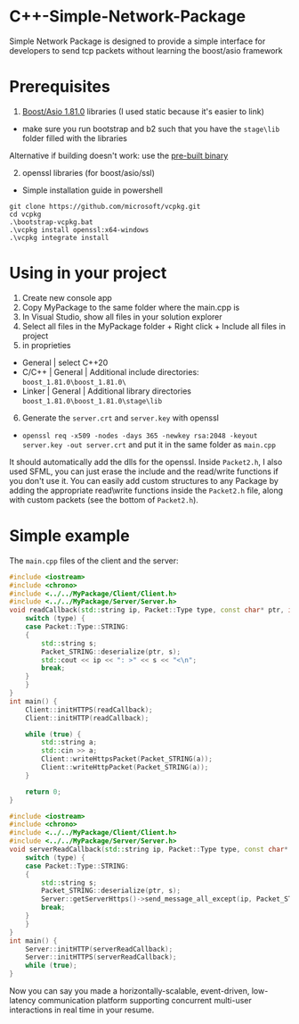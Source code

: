 # C++-Simple-Network-Package
Simple Network Package is designed to provide a simple interface for developers to send tcp packets without learning the boost/asio framework

# Prerequisites
1. [Boost/Asio 1.81.0](https://www.boost.org/releases/1.81.0/) libraries (I used static because it's easier to link)
- make sure you run bootstrap and b2 such that you have the `stage\lib` folder filled with the libraries

Alternative if building doesn't work: use the [pre-built binary](https://boost.teeks99.com/)

2. openssl libraries (for boost/asio/ssl)
- Simple installation guide in powershell
```
git clone https://github.com/microsoft/vcpkg.git
cd vcpkg
.\bootstrap-vcpkg.bat
.\vcpkg install openssl:x64-windows
.\vcpkg integrate install
```

# Using in your project
1. Create new console app
2. Copy MyPackage to the same folder where the main.cpp is 
3. In Visual Studio, show all files in your solution explorer
4. Select all files in the MyPackage folder + Right click + Include all files in project
5. in proprieties
- General | select C++20
- C/C++ | General | Additional include directories: `boost_1.81.0\boost_1.81.0\`
- Linker | General | Additional library directories `boost_1.81.0\boost_1.81.0\stage\lib`
6. Generate the `server.crt` and `server.key` with openssl
- `openssl req -x509 -nodes -days 365 -newkey rsa:2048 -keyout server.key -out server.crt`
and put it in the same folder as `main.cpp`

It should automatically add the dlls for the openssl. Inside `Packet2.h`, I also used SFML, you can just erase the include and the read/write functions if you don't use it. You can easily add custom structures to any Package by adding the appropriate read\write functions inside the `Packet2.h` file, along with custom packets (see the bottom of `Packet2.h`). 

# Simple example
The `main.cpp` files of the client and the server:
```c++
#include <iostream>
#include <chrono>
#include <../../MyPackage/Client/Client.h>
#include <../../MyPackage/Server/Server.h>
void readCallback(std::string ip, Packet::Type type, const char* ptr, int count) {
    switch (type) {
    case Packet::Type::STRING:
    {
        std::string s;
        Packet_STRING::deserialize(ptr, s);
        std::cout << ip << ": >" << s << "<\n";
        break;
    }
    }
}
int main() {
    Client::initHTTPS(readCallback);
    Client::initHTTP(readCallback);

    while (true) {
        std::string a;
        std::cin >> a;
        Client::writeHttpsPacket(Packet_STRING(a));
        Client::writeHttpPacket(Packet_STRING(a));
    }

    return 0;
}
```
```c++
#include <iostream>
#include <chrono>
#include <../../MyPackage/Client/Client.h>
#include <../../MyPackage/Server/Server.h>
void serverReadCallback(std::string ip, Packet::Type type, const char* ptr, int count) {
    switch (type) {
    case Packet::Type::STRING:
    {
        std::string s;
        Packet_STRING::deserialize(ptr, s);
        Server::getServerHttps()->send_message_all_except(ip, Packet_STRING(s));
        break;
    }
    }
}
int main() {
    Server::initHTTP(serverReadCallback);
    Server::initHTTPS(serverReadCallback);
    while (true);
}
```
Now you can say you made a horizontally-scalable, event-driven, low-latency communication platform supporting concurrent multi-user interactions in real time in your resume. 
